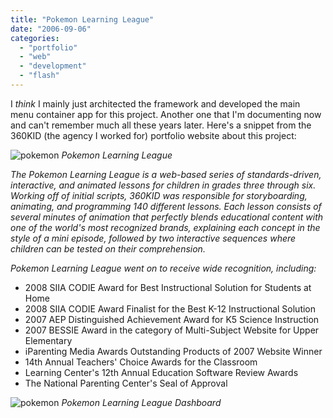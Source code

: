 ```yaml
---
title: "Pokemon Learning League"
date: "2006-09-06"
categories:
  - "portfolio"
  - "web"
  - "development"
  - "flash"
---
```


I *think* I mainly just architected the framework and developed the main menu container app for this project. Another one that I'm documenting now and can't remember much
all these years later. Here's a snippet from the 360KID (the agency I worked for) portfolio website about this project:

![pokemon](https://d2ypg8o05lff0b.cloudfront.net/wp-content/uploads/portfolio/pokemon.jpg)
*Pokemon Learning League*

*The Pokemon Learning League is a web-based series of standards-driven, interactive, and animated lessons for children in grades three through six. Working off of initial scripts, 360KID was responsible for storyboarding, animating, and programming 140 different lessons. Each lesson consists of several minutes of animation that perfectly blends educational content with one of the world's most recognized brands, explaining each concept in the style of a mini episode, followed by two interactive sequences where children can be tested on their comprehension.*

*Pokemon Learning League went on to receive wide recognition, including:*

 - 2008 SIIA CODIE Award for Best Instructional Solution for Students at Home
 - 2008 SIIA CODIE Award Finalist for the Best K-12 Instructional Solution
 - 2007 AEP Distinguished Achievement Award for K5 Science Instruction
 - 2007 BESSIE Award in the category of Multi-Subject Website for Upper Elementary
 - iParenting Media Awards Outstanding Products of 2007 Website Winner
 - 14th Annual Teachers' Choice Awards for the Classroom
 - Learning Center's 12th Annual Education Software Review Awards
 - The National Parenting Center's Seal of Approval

![pokemon](https://d2ypg8o05lff0b.cloudfront.net/wp-content/uploads/portfolio/pokemon.png)
*Pokemon Learning League Dashboard*

